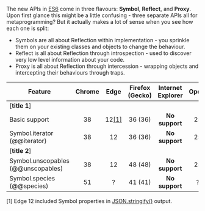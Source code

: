 The new APIs in <u>ES6</u> come in three flavours: <b><red>Symbol</red></b>, <b><red>Reflect</red></b>, and <b><red>Proxy</red></b>. Upon first glance this might be a little confusing - three separate APIs all for metaprogramming? But it actually makes a lot of sense when you see how each one is split:

* <green>Symbols</green> are all about Reflection within implementation - you sprinkle them on your existing classes and objects to change the behaviour.
* <green>Reflect</green> is all about Reflection through introspection - used to discover very low level information about your code.
* <green>Proxy</green> is all about Reflection through intercession - wrapping objects and intercepting their behaviours through traps.

| Feature                             | Chrome   | Edge         | Firefox (Gecko)  | Internet Explorer            | Opera  | Safari |
| ----------------------------------- | :------: | :----------: | :--------------: | :--------------------------: | :----: | :----: |
| [<b>title 1</b>]                                                                                                           |
| Basic support                       | 38       | 12<u>[1]</u> | 36 (36)          | <red><b>No support</b></red> | 25     | 9      |
| Symbol.iterator (@@iterator)        | 38       | 12           | 36 (36)          | <red><b>No support</b></red> | 25     | 9      |
| [<b>title 2</b>]                                                                                                           |
| Symbol.unscopables (@@unscopables)  | 38       | 12           | 48 (48)          | <red><b>No support</b></red> | 25     | 9      |
| Symbol.species (@@species)          | 51       | ?            | 41 (41)          | <red><b>No support</b></red> | ?      | ?      |

[1] Edge 12 included Symbol properties in <u>JSON.stringify()</u> output.
